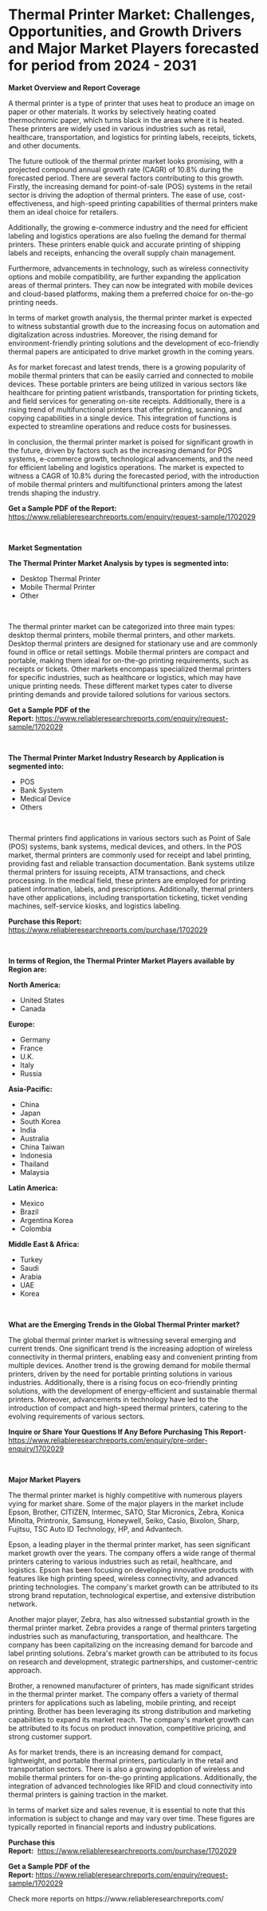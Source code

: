 <p><h1>Thermal Printer Market: Challenges, Opportunities, and Growth Drivers and Major Market Players forecasted for period from 2024 - 2031</h1></p><p><strong>Market Overview and Report Coverage</strong></p>
<p><p>A thermal printer is a type of printer that uses heat to produce an image on paper or other materials. It works by selectively heating coated thermochromic paper, which turns black in the areas where it is heated. These printers are widely used in various industries such as retail, healthcare, transportation, and logistics for printing labels, receipts, tickets, and other documents. </p><p>The future outlook of the thermal printer market looks promising, with a projected compound annual growth rate (CAGR) of 10.8% during the forecasted period. There are several factors contributing to this growth. Firstly, the increasing demand for point-of-sale (POS) systems in the retail sector is driving the adoption of thermal printers. The ease of use, cost-effectiveness, and high-speed printing capabilities of thermal printers make them an ideal choice for retailers.</p><p>Additionally, the growing e-commerce industry and the need for efficient labeling and logistics operations are also fueling the demand for thermal printers. These printers enable quick and accurate printing of shipping labels and receipts, enhancing the overall supply chain management.</p><p>Furthermore, advancements in technology, such as wireless connectivity options and mobile compatibility, are further expanding the application areas of thermal printers. They can now be integrated with mobile devices and cloud-based platforms, making them a preferred choice for on-the-go printing needs.</p><p>In terms of market growth analysis, the thermal printer market is expected to witness substantial growth due to the increasing focus on automation and digitalization across industries. Moreover, the rising demand for environment-friendly printing solutions and the development of eco-friendly thermal papers are anticipated to drive market growth in the coming years.</p><p>As for market forecast and latest trends, there is a growing popularity of mobile thermal printers that can be easily carried and connected to mobile devices. These portable printers are being utilized in various sectors like healthcare for printing patient wristbands, transportation for printing tickets, and field services for generating on-site receipts. Additionally, there is a rising trend of multifunctional printers that offer printing, scanning, and copying capabilities in a single device. This integration of functions is expected to streamline operations and reduce costs for businesses.</p><p>In conclusion, the thermal printer market is poised for significant growth in the future, driven by factors such as the increasing demand for POS systems, e-commerce growth, technological advancements, and the need for efficient labeling and logistics operations. The market is expected to witness a CAGR of 10.8% during the forecasted period, with the introduction of mobile thermal printers and multifunctional printers among the latest trends shaping the industry.</p></p>
<p><strong>Get a Sample PDF of the Report:</strong> <a href="https://www.reliableresearchreports.com/enquiry/request-sample/1702029">https://www.reliableresearchreports.com/enquiry/request-sample/1702029</a></p>
<p>&nbsp;</p>
<p><strong>Market Segmentation</strong></p>
<p><strong>The Thermal Printer Market Analysis by types is segmented into:</strong></p>
<p><ul><li>Desktop Thermal Printer</li><li>Mobile Thermal Printer</li><li>Other</li></ul></p>
<p>&nbsp;</p>
<p><p>The thermal printer market can be categorized into three main types: desktop thermal printers, mobile thermal printers, and other markets. Desktop thermal printers are designed for stationary use and are commonly found in office or retail settings. Mobile thermal printers are compact and portable, making them ideal for on-the-go printing requirements, such as receipts or tickets. Other markets encompass specialized thermal printers for specific industries, such as healthcare or logistics, which may have unique printing needs. These different market types cater to diverse printing demands and provide tailored solutions for various sectors.</p></p>
<p><strong>Get a Sample PDF of the Report:</strong>&nbsp;<a href="https://www.reliableresearchreports.com/enquiry/request-sample/1702029">https://www.reliableresearchreports.com/enquiry/request-sample/1702029</a></p>
<p>&nbsp;</p>
<p><strong>The Thermal Printer Market Industry Research by Application is segmented into:</strong></p>
<p><ul><li>POS</li><li>Bank System</li><li>Medical Device</li><li>Others</li></ul></p>
<p>&nbsp;</p>
<p><p>Thermal printers find applications in various sectors such as Point of Sale (POS) systems, bank systems, medical devices, and others. In the POS market, thermal printers are commonly used for receipt and label printing, providing fast and reliable transaction documentation. Bank systems utilize thermal printers for issuing receipts, ATM transactions, and check processing. In the medical field, these printers are employed for printing patient information, labels, and prescriptions. Additionally, thermal printers have other applications, including transportation ticketing, ticket vending machines, self-service kiosks, and logistics labeling.</p></p>
<p><strong>Purchase this Report:</strong>&nbsp; <a href="https://www.reliableresearchreports.com/purchase/1702029">https://www.reliableresearchreports.com/purchase/1702029</a></p>
<p>&nbsp;</p>
<p><strong>In terms of Region, the Thermal Printer Market Players available by Region are:</strong></p>
<p>
    <p> <strong> North America: </strong>
        <ul>
            <li>United States</li>
            <li>Canada</li>
        </ul>
        </p> 
    <p> <strong> Europe: </strong>
        <ul>
            <li>Germany</li>
            <li>France</li>
            <li>U.K.</li>
            <li>Italy</li>
            <li>Russia</li>
        </ul>
        </p> 
    <p> <strong> Asia-Pacific: </strong>
        <ul>
            <li>China</li>
            <li>Japan</li>
            <li>South Korea</li>
            <li>India</li>
            <li>Australia</li>
            <li>China Taiwan</li>
            <li>Indonesia</li>
            <li>Thailand</li>
            <li>Malaysia</li>
        </ul>
        </p> 
    <p> <strong> Latin America: </strong>
        <ul>
            <li>Mexico</li>
            <li>Brazil</li>
            <li>Argentina Korea</li>
            <li>Colombia</li>
        </ul>
        </p> 
    <p> <strong> Middle East & Africa: </strong>
        <ul>
            <li>Turkey</li>
            <li>Saudi</li>
            <li>Arabia</li>
            <li>UAE</li>
            <li>Korea</li>
        </ul>
    </p>
    </p>
<p>&nbsp;</p>
<p><strong>What are the Emerging Trends in the Global Thermal Printer market?</strong></p>
<p><p>The global thermal printer market is witnessing several emerging and current trends. One significant trend is the increasing adoption of wireless connectivity in thermal printers, enabling easy and convenient printing from multiple devices. Another trend is the growing demand for mobile thermal printers, driven by the need for portable printing solutions in various industries. Additionally, there is a rising focus on eco-friendly printing solutions, with the development of energy-efficient and sustainable thermal printers. Moreover, advancements in technology have led to the introduction of compact and high-speed thermal printers, catering to the evolving requirements of various sectors.</p></p>
<p><strong>Inquire or Share Your Questions If Any Before Purchasing This Report</strong>- <a href="https://www.reliableresearchreports.com/enquiry/pre-order-enquiry/1702029">https://www.reliableresearchreports.com/enquiry/pre-order-enquiry/1702029</a></p>
<p>&nbsp;</p>
<p><strong>Major Market Players</strong></p>
<p><p>The thermal printer market is highly competitive with numerous players vying for market share. Some of the major players in the market include Epson, Brother, CITIZEN, Intermec, SATO, Star Micronics, Zebra, Konica Minolta, Printronix, Samsung, Honeywell, Seiko, Casio, Bixolon, Sharp, Fujitsu, TSC Auto ID Technology, HP, and Advantech.</p><p>Epson, a leading player in the thermal printer market, has seen significant market growth over the years. The company offers a wide range of thermal printers catering to various industries such as retail, healthcare, and logistics. Epson has been focusing on developing innovative products with features like high printing speed, wireless connectivity, and advanced printing technologies. The company's market growth can be attributed to its strong brand reputation, technological expertise, and extensive distribution network.</p><p>Another major player, Zebra, has also witnessed substantial growth in the thermal printer market. Zebra provides a range of thermal printers targeting industries such as manufacturing, transportation, and healthcare. The company has been capitalizing on the increasing demand for barcode and label printing solutions. Zebra's market growth can be attributed to its focus on research and development, strategic partnerships, and customer-centric approach.</p><p>Brother, a renowned manufacturer of printers, has made significant strides in the thermal printer market. The company offers a variety of thermal printers for applications such as labeling, mobile printing, and receipt printing. Brother has been leveraging its strong distribution and marketing capabilities to expand its market reach. The company's market growth can be attributed to its focus on product innovation, competitive pricing, and strong customer support.</p><p>As for market trends, there is an increasing demand for compact, lightweight, and portable thermal printers, particularly in the retail and transportation sectors. There is also a growing adoption of wireless and mobile thermal printers for on-the-go printing applications. Additionally, the integration of advanced technologies like RFID and cloud connectivity into thermal printers is gaining traction in the market.</p><p>In terms of market size and sales revenue, it is essential to note that this information is subject to change and may vary over time. These figures are typically reported in financial reports and industry publications.</p></p>
<p><strong>Purchase this Report:</strong>&nbsp;&nbsp;<a href="https://www.reliableresearchreports.com/purchase/1702029">https://www.reliableresearchreports.com/purchase/1702029</a></p>
<p></p>
<p><strong>Get a Sample PDF of the Report:</strong>&nbsp;<a href="https://www.reliableresearchreports.com/enquiry/request-sample/1702029">https://www.reliableresearchreports.com/enquiry/request-sample/1702029</a></p>
<p>Check more reports on https://www.reliableresearchreports.com/</p>